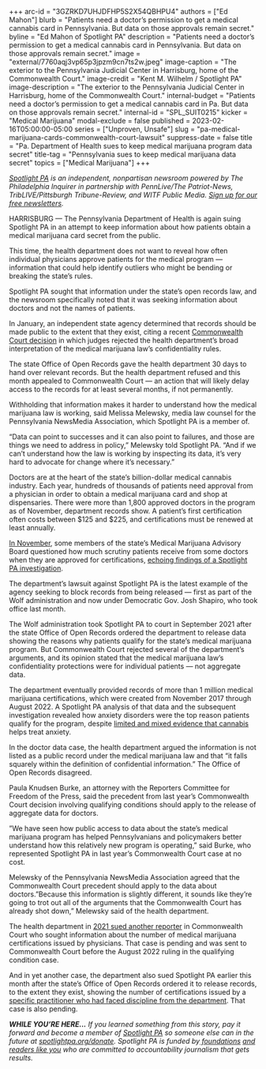 +++
arc-id = "3GZRKD7UHJDFHP5S2X54QBHPU4"
authors = ["Ed Mahon"]
blurb = "Patients need a doctor’s permission to get a medical cannabis card in Pennsylvania. But data on those approvals remain secret."
byline = "Ed Mahon of Spotlight PA"
description = "Patients need a doctor’s permission to get a medical cannabis card in Pennsylvania. But data on those approvals remain secret."
image = "external/7760aqj3vp65p3jpzm9cn7ts2w.jpeg"
image-caption = "The exterior to the Pennsylvania Judicial Center in Harrisburg, home of the Commonwealth Court."
image-credit = "Kent M. Wilhelm / Spotlight PA"
image-description = "The exterior to the Pennsylvania Judicial Center in Harrisburg, home of the Commonwealth Court."
internal-budget = "Patients need a doctor’s permission to get a medical cannabis card in Pa. But data on those approvals remain secret."
internal-id = "SPL_SUIT0215"
kicker = "Medical Marijuana"
modal-exclude = false
published = 2023-02-16T05:00:00-05:00
series = ["Unproven, Unsafe"]
slug = "pa-medical-marijuana-cards-commonwealth-court-lawsuit"
suppress-date = false
title = "Pa. Department of Health sues to keep medical marijuana program data secret"
title-tag = "Pennsylvania sues to keep medical marijuana data secret"
topics = ["Medical Marijuana"]
+++

<a href="https://www.spotlightpa.org/"><i>Spotlight PA</i></a><i> is an independent, nonpartisan newsroom powered by The Philadelphia Inquirer in partnership with PennLive/The Patriot-News, TribLIVE/Pittsburgh Tribune-Review, and WITF Public Media. </i><a href="https://www.spotlightpa.org/newsletters"><i>Sign up for our free newsletters</i></a><i>.</i>

HARRISBURG — The Pennsylvania Department of Health is again suing Spotlight PA in an attempt to keep information about how patients obtain a medical marijuana card secret from the public.

This time, the health department does not want to reveal how often individual physicians approve patients for the medical program — information that could help identify outliers who might be bending or breaking the state’s rules.

Spotlight PA sought that information under the state’s open records law, and the newsroom specifically noted that it was seeking information about doctors and not the names of patients.

<script src="https://www.spotlightpa.org/embed.js" async></script><div data-spl-embed-version="1" data-spl-src="https://www.spotlightpa.org/embeds/newsletter/"></div>

In January, an independent state agency determined that records should be made public to the extent that they exist, citing a recent <a href="https://www.spotlightpa.org/news/2022/08/pa-medical-marijuana-program-addiction-treatment-court-order/">Commonwealth Court decision</a> in which judges rejected the health department’s broad interpretation of the medical marijuana law’s confidentiality rules.

The state Office of Open Records gave the health department 30 days to hand over relevant records. But the health department refused and this month appealed to Commonwealth Court — an action that will likely delay access to the records for at least several months, if not permanently.

Withholding that information makes it harder to understand how the medical marijuana law is working, said Melissa Melewsky, media law counsel for the Pennsylvania NewsMedia Association, which Spotlight PA is a member of.

“Data can point to successes and it can also point to failures, and those are things we need to address in policy,” Melewsky told Spotlight PA. “And if we can’t understand how the law is working by inspecting its data, it’s very hard to advocate for change where it’s necessary.”

Doctors are at the heart of the state’s billion-dollar medical cannabis industry. Each year, hundreds of thousands of patients need approval from a physician in order to obtain a medical marijuana card and shop at dispensaries. There were more than 1,800 approved doctors in the program as of November, department records show. A patient’s first certification often costs between $125 and $225, and certifications must be renewed at least annually.

<a href="https://www.spotlightpa.org/news/2022/12/pa-medical-marijuana-cards-telemedicine-doctor-oversight/">In November</a>, some members of the state’s Medical Marijuana Advisory Board questioned how much scrutiny patients receive from some doctors when they are approved for certifications, <a href="https://www.spotlightpa.org/series/unproven-unsafe/">echoing findings of a Spotlight PA investigation</a>.

The department’s lawsuit against Spotlight PA is the latest example of the agency seeking to block records from being released — first as part of the Wolf administration and now under Democratic Gov. Josh Shapiro, who took office last month.

The Wolf administration took Spotlight PA to court in September 2021 after the state Office of Open Records ordered the department to release data showing the reasons why patients qualify for the state’s medical marijuana program. But Commonwealth Court rejected several of the department’s arguments, and its opinion stated that the medical marijuana law’s confidentiality protections were for individual patients — not aggregate data.

The department eventually provided records of more than 1 million medical marijuana certifications, which were created from November 2017 through August 2022. A Spotlight PA analysis of that data and the subsequent investigation revealed how anxiety disorders were the top reason patients qualify for the program, despite <a href="https://www.spotlightpa.org/news/2023/01/pa-medical-marijuana-certification-card-anxiety/">limited and mixed evidence that cannabis</a> helps treat anxiety.

<script src="https://www.spotlightpa.org/embed.js" async></script><div data-spl-embed-version="1" data-spl-src="https://www.spotlightpa.org/embeds/donate/"></div>

In the doctor data case, the health department argued the information is not listed as a public record under the medical marijuana law and that “it falls squarely within the definition of confidential information.” The Office of Open Records disagreed.

Paula Knudsen Burke, an attorney with the Reporters Committee for Freedom of the Press, said the precedent from last year’s Commonwealth Court decision involving qualifying conditions should apply to the release of aggregate data for doctors.

”We have seen how public access to data about the state’s medical marijuana program has helped Pennsylvanians and policymakers better understand how this relatively new program is operating,” said Burke, who represented Spotlight PA in last year’s Commonwealth Court case at no cost.

Melewsky of the Pennsylvania NewsMedia Association agreed that the Commonwealth Court precedent should apply to the data about doctors.”Because this information is slightly different, it sounds like they’re going to trot out all of the arguments that the Commonwealth Court has already shot down,” Melewsky said of the health department.

The health department in <a href="https://www.openrecords.pa.gov/Appeals/DocketGetFile.cfm?id=83267">2021 sued another reporter</a> in Commonwealth Court who sought information about the number of medical marijuana certifications issued by physicians. That case is pending and was sent to Commonwealth Court before the August 2022 ruling in the qualifying condition case.

And in yet another case, the department also sued Spotlight PA earlier this month after the state’s Office of Open Records ordered it to release records, to the extent they exist, showing the number of certifications issued by a <a href="https://www.spotlightpa.org/news/2022/11/pa-medical-marijuana-card-veriheal-doctor-disciplined/">specific practitioner who had faced discipline from the department</a>. That case is also pending.

<i><b>WHILE YOU’RE HERE...</b></i><i> If you learned something from this story, pay it forward and become a member of </i><a href="https://www.spotlightpa.org/"><i>Spotlight PA</i></a><i> so someone else can in the future at </i><a href="https://www.spotlightpa.org/donate"><i>spotlightpa.org/donate</i></a><i>. Spotlight PA is funded by</i><a href="https://www.spotlightpa.org/support"><i> foundations</i></a><i> </i><a href="https://www.spotlightpa.org/support"><i>and readers like you</i></a><i> who are committed to accountability journalism that gets results.</i>
